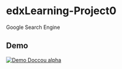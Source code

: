 # edxLearning-Project0

Google Search Engine

## Demo

[![Demo Doccou alpha](https://j.gifs.com/JygPy2.gif)](https://youtu.be/ceI1CNHM8DA)
